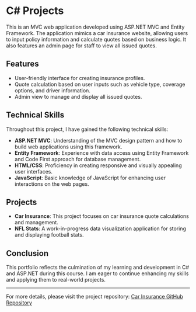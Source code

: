# C# Projects

This is an MVC web application developed using ASP.NET MVC and Entity Framework. The application mimics a car insurance website, allowing users to input policy information and calculate quotes based on business logic. It also features an admin page for staff to view all issued quotes.

## Features

- User-friendly interface for creating insurance profiles.
- Quote calculation based on user inputs such as vehicle type, coverage options, and driver information.
- Admin view to manage and display all issued quotes.

## Technical Skills

Throughout this project, I have gained the following technical skills:

- **ASP.NET MVC**: Understanding of the MVC design pattern and how to build web applications using this framework.
- **Entity Framework**: Experience with data access using Entity Framework and Code First approach for database management.
- **HTML/CSS**: Proficiency in creating responsive and visually appealing user interfaces.
- **JavaScript**: Basic knowledge of JavaScript for enhancing user interactions on the web pages.

## Projects

- **Car Insurance**: This project focuses on car insurance quote calculations and management.
- **NFL Stats**: A work-in-progress data visualization application for storing and displaying football stats.

## Conclusion

This portfolio reflects the culmination of my learning and development in C# and ASP.NET during this course. I am eager to continue enhancing my skills and applying them to real-world projects.

---

For more details, please visit the project repository: [Car Insurance GitHub Repository](https://github.com/khan450/CarInsurance)

